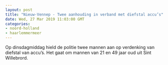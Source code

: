 ```yaml
---
layout: post
title: "Nieuw-Vennep - Twee aanhouding in verband met diefstal accu’s"
date: Wed, 27 Mar 2019 11:03:00 GMT
categories: 
- noord-holland 
- haarlemmermeer 
---
```


Op dinsdagmiddag hield de politie twee mannen aan op verdenking van diefstal van accu’s. Het gaat om mannen van 21 en 49 jaar oud uit Sint Willebrord.
